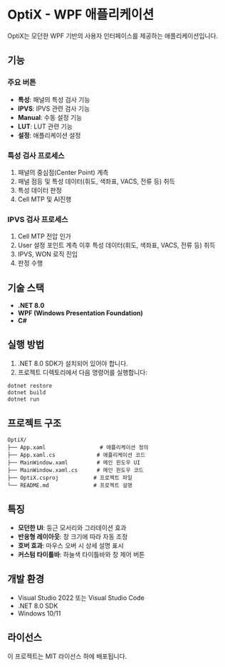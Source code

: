 # OptiX - WPF 애플리케이션

OptiX는 모던한 WPF 기반의 사용자 인터페이스를 제공하는 애플리케이션입니다.

## 기능

### 주요 버튼
- **특성**: 패널의 특성 검사 기능
- **IPVS**: IPVS 관련 검사 기능
- **Manual**: 수동 설정 기능
- **LUT**: LUT 관련 기능
- **설정**: 애플리케이션 설정

### 특성 검사 프로세스
1. 패널의 중심점(Center Point) 계측
2. 패널 점등 및 특성 데이터(휘도, 색좌표, VACS, 전류 등) 취득
3. 특성 데이터 판정
4. Cell MTP 및 AI진행

### IPVS 검사 프로세스
1. Cell MTP 전압 인가
2. User 설정 포인트 계측 이후 특성 데이터(휘도, 색좌표, VACS, 전류 등) 취득
3. IPVS, WON 로직 진입
4. 판정 수행

## 기술 스택

- **.NET 8.0**
- **WPF (Windows Presentation Foundation)**
- **C#**

## 실행 방법

1. .NET 8.0 SDK가 설치되어 있어야 합니다.
2. 프로젝트 디렉토리에서 다음 명령어를 실행합니다:

```bash
dotnet restore
dotnet build
dotnet run
```

## 프로젝트 구조

```
OptiX/
├── App.xaml                 # 애플리케이션 정의
├── App.xaml.cs             # 애플리케이션 코드
├── MainWindow.xaml         # 메인 윈도우 UI
├── MainWindow.xaml.cs      # 메인 윈도우 코드
├── OptiX.csproj           # 프로젝트 파일
└── README.md              # 프로젝트 설명
```

## 특징

- **모던한 UI**: 둥근 모서리와 그라데이션 효과
- **반응형 레이아웃**: 창 크기에 따라 자동 조정
- **호버 효과**: 마우스 오버 시 상세 설명 표시
- **커스텀 타이틀바**: 하늘색 타이틀바와 창 제어 버튼

## 개발 환경

- Visual Studio 2022 또는 Visual Studio Code
- .NET 8.0 SDK
- Windows 10/11

## 라이선스

이 프로젝트는 MIT 라이선스 하에 배포됩니다.
